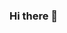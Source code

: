 ### Hi there 👋

<!--
**acaciobjr/acaciobjr** is a ✨ _special_ ✨ repository because its `README.md` (this file) appears on your GitHub profile.

Here are some ideas to get you started:

- 🔭 I’m currently working on back-end
- 🌱 I’m currently learning Python
- 👯 I’m looking to collaborate on projects that bring freedom
- 📫 How to reach me: https://www.linkedin.com/in/ac%C3%A1cio-brito-0a240b1a9/
- 😄 Pronouns: he, his
- ⚡ Fun fact: ...

<div>
  <a href="https://github.com/acaciobjr">
  <img height="180em" src="https://github-readme-stats.vercel.app/api?username=acaciobjr&show_icons=true&theme=dark&include_all_commits=true&count_private=true"/>
  <img height="180em" src="https://github-readme-stats.vercel.app/api/top-langs/?username=acaciobjr&layout=compact&langs_count=16&theme=dark"/>
</div>
